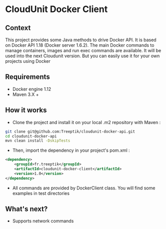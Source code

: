 # CloudUnit Docker Client

## Context

This project provides some Java methods to drive Docker API.
It is based on Docker API 1.18 (Docker server 1.6.2). The main Docker commands to manage containers,
images and run exec commands are available. It will be used into the next Cloudunit version. But you can easily use it
for your own projects using Docker

## Requirements

- Docker engine 1.12
- Maven 3.X +

## How it works

- Clone the project and install it on your local .m2 repository with Maven :

```bash
git clone git@github.com:Treeptik/cloudunit-docker-api.git
cd cloudunit-docker-api
mvn clean install -DskipTests
```

- Then, import the dependency in your project's pom.xml :

```xml
<dependency>
    <groupId>fr.treeptik</groupId>
    <artifactId>cloudunit-docker-client</artifactId>
    <version>1.0</version>
</dependency>
```

- All commands are provided by DockerClient class. You will find some examples in test directories

## What's next?

- Supports network commands
